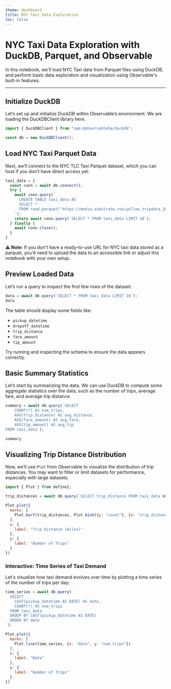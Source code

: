 ```yaml
---
theme: dashboard
title: NYC Taxi Data Exploration
toc: false
---
```


# NYC Taxi Data Exploration with DuckDB, Parquet, and Observable

In this notebook, we'll load NYC Taxi data from Parquet files using DuckDB, and perform basic data exploration and visualization using Observable's built-in features.

---

## Initialize DuckDB

Let’s set up and initialize DuckDB within Observable’s environment. We are loading the DuckDBClient library here.

```js
import { DuckDBClient } from "npm:@observablehq/duckdb";

const db = new DuckDBClient();
```

## Load NYC Taxi Parquet Data

Next, we’ll connect to the NYC TLC Taxi Parquet dataset, which you can host if you don't have direct access yet:

```js
taxi_data = {
  const conn = await db.connect();
  try {
    await conn.query(`
      CREATE TABLE taxi_data AS 
      SELECT * 
      FROM read_parquet('https://media.substrate.run/yellow_tripdata_2024-01.parquet')
    `);
    return await conn.query(`SELECT * FROM taxi_data LIMIT 10`);
  } finally {
    await conn.close();
  }
}
```

⚠️ **Note**: If you don't have a ready-to-use URL for NYC taxi data stored as a parquet, you’d need to upload the data to an accessible link or adjust this notebook with your own setup.

## Preview Loaded Data

Let’s run a query to inspect the first few rows of the dataset.

```js
data = await db.query(`SELECT * FROM taxi_data LIMIT 10`);
data
```

The table should display some fields like:
- `pickup_datetime`
- `dropoff_datetime`
- `trip_distance`
- `fare_amount`
- `tip_amount`

Try running and inspecting the schema to ensure the data appears correctly.

## Basic Summary Statistics

Let’s start by summarizing the data. We can use DuckDB to compute some aggregate statistics over the data, such as the number of trips, average fare, and average trip distance.

```js
summary = await db.query(`SELECT 
    COUNT(*) AS num_trips, 
    AVG(trip_distance) AS avg_distance, 
    AVG(fare_amount) AS avg_fare, 
    AVG(tip_amount) AS avg_tip 
FROM taxi_data`);

summary
```

## Visualizing Trip Distance Distribution

Now, we’ll use `Plot` from Observable to visualize the distribution of trip distances. You may want to filter or limit datasets for performance, especially with large datasets.

```js
import { Plot } from define1;

trip_distances = await db.query(`SELECT trip_distance FROM taxi_data WHERE trip_distance < 20 LIMIT 10000`);

Plot.plot({
  marks: [
    Plot.barY(trip_distances, Plot.binX({y: "count"}, {x: "trip_distance", thresholds: 20}))
  ],
  x: {
    label: "Trip Distance (miles)"
  },
  y: {
    label: "Number of Trips"
  }
})
```

### Interactive: Time Series of Taxi Demand

Let's visualize how taxi demand evolves over time by plotting a time series of the number of trips per day:

```js
time_series = await db.query(`
  SELECT 
    CAST(pickup_datetime AS DATE) AS date, 
    COUNT(*) AS num_trips 
  FROM taxi_data 
  GROUP BY CAST(pickup_datetime AS DATE) 
  ORDER BY date
`);

Plot.plot({
  marks: [
    Plot.line(time_series, {x: "date", y: "num_trips"})
  ],
  x: {
    label: "Date"
  },
  y: {
    label: "Number of Trips"
  }
})
```
